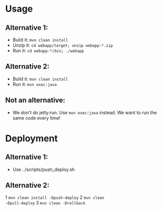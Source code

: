 Usage
=====

Alternative 1:
--------------
* Build it: <code>mvn clean install</code>
* Unzip it: <code>cd webapp/target; unzip webapp-*.zip</code>
* Run it: <code>cd webapp-*/bin; ./webapp</code>

Alternative 2:
--------------
* Build it: <code>mvn clean install</code>
* Run it: <code>mvn exec:java</code>

Not an alternative:
-------------------
* We don't do jetty:run. Use <code>mvn exec:java</code> instead. We want to run the same code every time!

Deployment
==========

Alternative 1:
--------------
* Use ../scripts/push_deploy.sh

Alternative 2:
--------------
1 <code>mvn clean install -Dpush-deploy</code>
2 <code>mvn clean -Dpull-deploy</code>
3 <code>mvn clean -Drollback</code>

